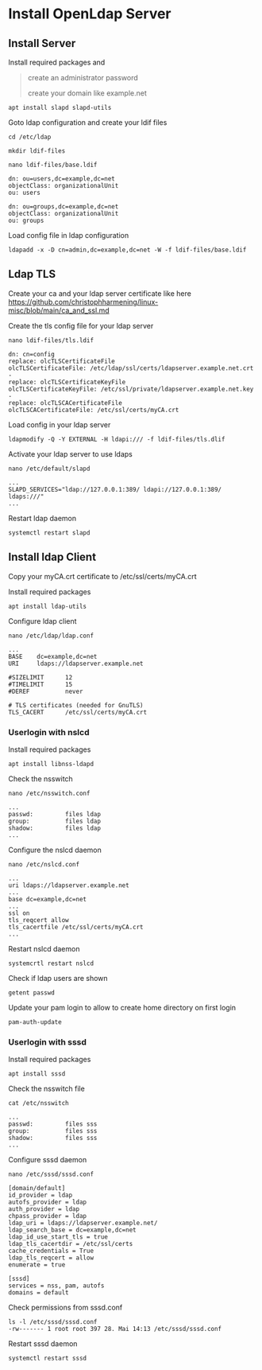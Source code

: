 # Install OpenLdap Server

## Install Server

Install required packages and 
> create an administrator password
> 
> create your domain like example.net
```
apt install slapd slapd-utils
```

Goto ldap configuration and create your ldif files
```
cd /etc/ldap
```
```
mkdir ldif-files
```
```
nano ldif-files/base.ldif
```
```
dn: ou=users,dc=example,dc=net
objectClass: organizationalUnit
ou: users
 
dn: ou=groups,dc=example,dc=net
objectClass: organizationalUnit
ou: groups
```

Load config file in ldap configuration
```
ldapadd -x -D cn=admin,dc=example,dc=net -W -f ldif-files/base.ldif
```

## Ldap TLS
Create your ca and your ldap server certificate like here
https://github.com/christophharmening/linux-misc/blob/main/ca_and_ssl.md

Create the tls config file for your ldap server
```
nano ldif-files/tls.ldif
```
```
dn: cn=config
replace: olcTLSCertificateFile
olcTLSCertificateFile: /etc/ldap/ssl/certs/ldapserver.example.net.crt
-
replace: olcTLSCertificateKeyFile
olcTLSCertificateKeyFile: /etc/ssl/private/ldapserver.example.net.key
-
replace: olcTLSCACertificateFile
olcTLSCACertificateFile: /etc/ssl/certs/myCA.crt
```

Load config in your ldap server
```
ldapmodify -Q -Y EXTERNAL -H ldapi:/// -f ldif-files/tls.dlif
```

Activate your ldap server to use ldaps
```
nano /etc/default/slapd
```
```
...
SLAPD_SERVICES="ldap://127.0.0.1:389/ ldapi://127.0.0.1:389/ ldaps:///"
...
```

Restart ldap daemon
```
systemctl restart slapd
```

## Install ldap Client

Copy your myCA.crt certificate to /etc/ssl/certs/myCA.crt

Install required packages
```
apt install ldap-utils
```

Configure ldap client
```
nano /etc/ldap/ldap.conf
```
```
...
BASE    dc=example,dc=net
URI     ldaps://ldapserver.example.net
 
#SIZELIMIT      12
#TIMELIMIT      15
#DEREF          never
 
# TLS certificates (needed for GnuTLS)
TLS_CACERT      /etc/ssl/certs/myCA.crt
```

### Userlogin with nslcd
Install required packages
```
apt install libnss-ldapd
```

Check the nsswitch
```
nano /etc/nsswitch.conf
```
```
...
passwd:         files ldap
group:          files ldap
shadow:         files ldap
...
```

Configure the nslcd daemon
```
nano /etc/nslcd.conf
```
```
...
uri ldaps://ldapserver.example.net
...
base dc=example,dc=net
...
ssl on
tls_reqcert allow
tls_cacertfile /etc/ssl/certs/myCA.crt
...
```
Restart nslcd daemon
```
systemcrtl restart nslcd
```

Check if ldap users are shown
```
getent passwd
```

Update your pam login to allow to create home directory on first login
```
pam-auth-update
```

### Userlogin with sssd
Install required packages
```
apt install sssd
```

Check the nsswitch file
```
cat /etc/nsswitch
```
```
...
passwd:         files sss
group:          files sss
shadow:         files sss
...
```

Configure sssd daemon
```
nano /etc/sssd/sssd.conf
```
```                                                                                            
[domain/default]
id_provider = ldap
autofs_provider = ldap
auth_provider = ldap
chpass_provider = ldap
ldap_uri = ldaps://ldapserver.example.net/
ldap_search_base = dc=example,dc=net
ldap_id_use_start_tls = true
ldap_tls_cacertdir = /etc/ssl/certs
cache_credentials = True
ldap_tls_reqcert = allow
enumerate = true

[sssd]
services = nss, pam, autofs
domains = default
```

Check permissions from sssd.conf
```
ls -l /etc/sssd/sssd.conf
-rw------- 1 root root 397 28. Mai 14:13 /etc/sssd/sssd.conf
```
Restart sssd daemon
```
systemctl restart sssd
```

